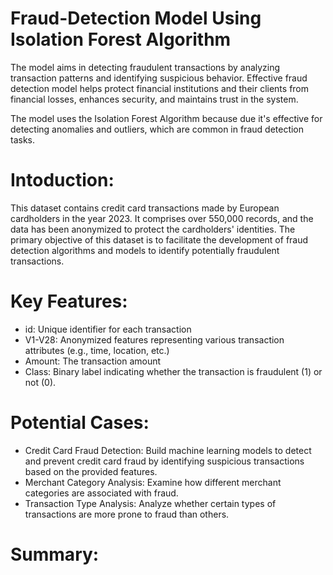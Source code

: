 # Fraud-Detection Model Using Isolation Forest Algorithm
The model aims in detecting fraudulent transactions by analyzing transaction patterns and identifying suspicious behavior. Effective fraud detection model helps protect financial institutions and their clients from financial losses, enhances security, and maintains trust in the system.

The model uses the Isolation Forest Algorithm because due it's effective for detecting anomalies and outliers, which are common in fraud detection tasks.

# Intoduction:
This dataset contains credit card transactions made by European cardholders in the year 2023. It comprises over 550,000 records, and the data has been anonymized to protect the cardholders' identities. The primary objective of this dataset is to facilitate the development of fraud detection algorithms and models to identify potentially fraudulent transactions.

# Key Features:
+ id: Unique identifier for each transaction
+ V1-V28: Anonymized features representing various transaction attributes (e.g., time, location, etc.)
+ Amount: The transaction amount
+ Class: Binary label indicating whether the transaction is fraudulent (1) or not (0).

# Potential Cases:
+ Credit Card Fraud Detection: Build machine learning models to detect and prevent credit card fraud by identifying suspicious transactions based on the provided features.
+ Merchant Category Analysis: Examine how different merchant categories are associated with fraud.
+ Transaction Type Analysis: Analyze whether certain types of transactions are more prone to fraud than others.

# Summary:
